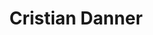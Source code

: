 ---
layout: page
title: Cristian Danner
description: Computer Science <br> Cefet/RJ
img: assets/img/team/master/ft_Cristian_Danner.jpg
importance: 1
category: "Master Students"
redirect: http://lattes.cnpq.br/6315227716996262
---